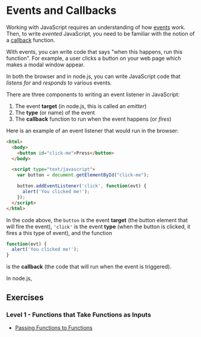 # Events and Callbacks

Working with JavaScript requires an understanding of how
[events](http://glossary.codeunion.io/event) work. Then, to write _evented_
JavaScript, you need to be familiar with the notion of a
[callback](http://glossary.codeunion.io/callback) function.

With events, you can write code that says "when this happens, run this
function". For example, a user clicks a button on your web page which makes a
modal window appear.

In both the browser and in node.js, you can write JavaScript code that _listens
for_ and _responds to_ various events.

There are three components to writing an event listener in JavaScript:

1. The event **target** (in node.js, this is called an _emitter_)
2. The **type** (or name) of the event
3. The **callback** function to run when the event happens (or _fires_)

Here is an example of an event listener that would run in the browser:

```html
<html>
  <body>
    <button id="click-me">Press</button>
  </body>

  <script type="text/javascript">
    var button = document.getElementById("click-me");

    button.addEventListener('click', function(evt) {
      alert('You clicked me!');
    });
  </script>
</html>
```

In the code above, the `button` is the event **target** (the button element that
will fire the event), `'click'` is the event **type** (when the button is
clicked, it fires a this type of event), and the function

```javascript
function(evt) {
  alert('You clicked me!');
}
```

is the **callback** (the code that will run when the event is triggered).

In node.js,

## Exercises

### Level 1 - Functions that Take Functions as Inputs

* [Passing Functions to Functions](passing_functions_to_functions)
